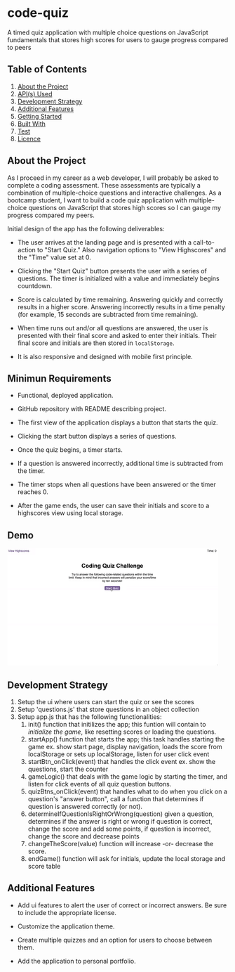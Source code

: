 # code-quiz
A timed quiz application with multiple choice questions on JavaScript fundamentals that stores high scores for users to gauge progress compared to peers

## Table of Contents

1. [About the Project](#about-the-project)
2. [API(s) Used](#apis(s)-used)
3. [Development Strategy](#development-strategy)
4. [Additional Features](#additional-features)
5. [Getting Started](#getting-started) 
6. [Built With](#built-with)
7. [Test](#test)
8. [Licence](#licence)

## About the Project

As I proceed in my career as a web developer, I will probably be asked to complete a coding assessment. These assessments are typically a combination of multiple-choice questions and interactive challenges. As a bootcamp student, I want to build a code quiz application with multiple-choice questions on JavaScript that stores high scores so I can gauge my progress compared my peers. 

Initial design of the app has the following deliverables:

 * The user arrives at the landing page and is presented with a call-to-action to "Start Quiz." Also navigation options to "View Highscores" and the "Time" value set at 0.
 
 * Clicking the "Start Quiz" button presents the user with a series of questions. The timer is initialized with a value and immediately begins countdown.
 
 * Score is calculated by time remaining. Answering quickly and correctly results in a higher score. Answering incorrectly results in a time penalty (for example, 15 seconds are subtracted from time remaining).
 
 * When time runs out and/or all questions are answered, the user is presented with their final score and asked to enter their initials. Their final score and initials are then stored in `localStorage`.
 
 * It is also responsive and designed with mobile first principle.
 
 ## Minimun Requirements
 
 * Functional, deployed application.

 * GitHub repository with README describing project.

 * The first view of the application displays a button that starts the quiz.

 * Clicking the start button displays a series of questions.

 * Once the quiz begins, a timer starts.

 * If a question is answered incorrectly, additional time is subtracted from the timer.

* The timer stops when all questions have been answered or the timer reaches 0.

* After the game ends, the user can save their initials and score to a highscores view using local storage.

## Demo

![Demo My Code Quiz App](src/public/assets/showcase/demo.gif?raw=true)

## Development Strategy

1. Setup the ui where users can start the quiz or see the scores
2. Setup 'questions.js' that store questions in an object collection
3. Setup app.js that has the following functionalities:
    1. init() function that initilizes the app; this funtion will contain to _initialize the game_, like resetting scores or loading the   questions.
    2. startApp() function that starts the app; this task handles starting the game ex. show start page, display navigation, loads the  score from localStorage or sets up localStorage, listen for user click event
    3. startBtn_onClick(event) that handles the click event ex. show the questions, start the counter
    4. gameLogic() that deals with the game logic by starting the timer, and listen for click events of all quiz question buttons.
    5. quizBtns_onClick(event) that handles what to do when you click on a question's "answer button", call a function that determines if question is answered correctly (or not).
    6. determineIfQuestionIsRightOrWrong(question) given a question, determines if the answer is right or wrong if question is correct, change the score and add some points, if question is incorrect, change the score and decrease points
    7. changeTheScore(value) function will increase -or- decrease the score.
    8. endGame() function will ask for initials, update the local storage and score table
    
## Additional Features

* Add ui features to alert the user of correct or incorrect answers. Be sure to include the appropriate license.

* Customize the application theme.

* Create multiple quizzes and an option for users to choose between them.

* Add the application to personal portfolio.

  
